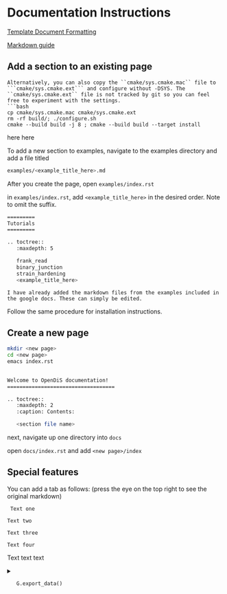 # Documentation Instructions 

[Template Document Formatting](https://pradyunsg.me/furo/)

[Markdown guide](https://www.markdownguide.org/basic-syntax/)


## Add a section to an existing page 


```{Hint}
Alternatively, you can also copy the ``cmake/sys.cmake.mac`` file to ```cmake/sys.cmake.ext``` and configure without -DSYS. The ``cmake/sys.cmake.ext`` file is not tracked by git so you can feel free to experiment with the settings.
```bash
cp cmake/sys.cmake.mac cmake/sys.cmake.ext
rm -rf build/; ./configure.sh 
cmake --build build -j 8 ; cmake --build build --target install
```



here here 

To add a new section to examples, navigate to the examples directory and add a file titled 

```bash
examples/<example_title_here>.md
```

After you create the page, open ```examples/index.rst```

in ```examples/index.rst```, add ```<example_title_here>``` in the desired order. Note to omit the suffix.


```bash
=========
Tutorials
=========

.. toctree::
   :maxdepth: 5

   frank_read
   binary_junction
   strain_hardening
   <example_title_here>
```

```{Note}
I have already added the markdown files from the examples included in the google docs. These can simply be edited.
```

Follow the same procedure for installation instructions. 

## Create a new page 

```bash 
mkdir <new page>
cd <new page> 
emacs index.rst
```

```bash
 
Welcome to OpenDiS documentation!
===================================

.. toctree::
   :maxdepth: 2
   :caption: Contents:

   <section file name>
```
next, navigate up one directory into ```docs```

open ```docs/index.rst``` and add ```<new page>/index``` 


## Special features 

You can add a tab as follows:
(press the eye on the top right to see the original markdown)

```{tab} One
 Text one
```

```{tab} Two
Text two
```

```{tab} Three
Text three
```

```{tab} Four
Text four
```

Text text text


<details>
  <summary>
     
   ```python
      G.export_data()
   ```
   
  </summary>

 here
     

</details>

